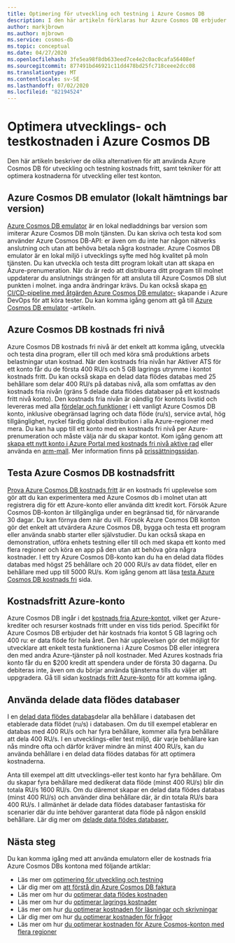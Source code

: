 ```yaml
---
title: Optimering för utveckling och testning i Azure Cosmos DB
description: I den här artikeln förklaras hur Azure Cosmos DB erbjuder flera alternativ för utveckling och testning av tjänsten kostnads fritt.
author: markjbrown
ms.author: mjbrown
ms.service: cosmos-db
ms.topic: conceptual
ms.date: 04/27/2020
ms.openlocfilehash: 3fe5ea98f8db633eed7ce4e2c0ac0cafa56408ef
ms.sourcegitcommit: 877491bd46921c11dd478bd25fc718ceee2dcc08
ms.translationtype: MT
ms.contentlocale: sv-SE
ms.lasthandoff: 07/02/2020
ms.locfileid: "82194524"
---
```

# <a name="optimize-development-and-testing-cost-in-azure-cosmos-db"></a>Optimera utvecklings- och testkostnaden i Azure Cosmos DB

Den här artikeln beskriver de olika alternativen för att använda Azure Cosmos DB för utveckling och testning kostnads fritt, samt tekniker för att optimera kostnaderna för utveckling eller test konton.

## <a name="azure-cosmos-db-emulator-locally-downloadable-version"></a>Azure Cosmos DB emulator (lokalt hämtnings bar version)

[Azure Cosmos DB emulator](local-emulator.md) är en lokal nedladdnings bar version som imiterar Azure Cosmos DB moln tjänsten. Du kan skriva och testa kod som använder Azure Cosmos DB-API: er även om du inte har någon nätverks anslutning och utan att behöva betala några kostnader. Azure Cosmos DB emulator är en lokal miljö i utvecklings syfte med hög kvalitet på moln tjänsten. Du kan utveckla och testa ditt program lokalt utan att skapa en Azure-prenumeration. När du är redo att distribuera ditt program till molnet uppdaterar du anslutnings strängen för att ansluta till Azure Cosmos DB slut punkten i molnet. inga andra ändringar krävs. Du kan också skapa [en CI/CD-pipeline med åtgärden Azure Cosmos DB emulator-](tutorial-setup-ci-cd.md) skapande i Azure DevOps för att köra tester. Du kan komma igång genom att gå till [Azure Cosmos DB emulator](local-emulator.md) -artikeln.

## <a name="azure-cosmos-db-free-tier"></a>Azure Cosmos DB kostnads fri nivå

Azure Cosmos DB kostnads fri nivå är det enkelt att komma igång, utveckla och testa dina program, eller till och med köra små produktions arbets belastningar utan kostnad. När den kostnads fria nivån har Aktiver ATS för ett konto får du de första 400 RU/s och 5 GB lagrings utrymme i kontot kostnads fritt. Du kan också skapa en delad data flödes databas med 25 behållare som delar 400 RU/s på databas nivå, alla som omfattas av den kostnads fria nivån (gräns 5 delade data flödes databaser på ett kostnads fritt nivå konto). Den kostnads fria nivån är oändlig för kontots livstid och levereras med alla [fördelar och funktioner](introduction.md#key-benefits) i ett vanligt Azure Cosmos DB konto, inklusive obegränsad lagring och data flöde (ru/s), service avtal, hög tillgänglighet, nyckel färdig global distribution i alla Azure-regioner med mera. Du kan ha upp till ett konto med en kostnads fri nivå per Azure-prenumeration och måste välja när du skapar kontot. Kom igång genom att [skapa ett nytt konto i Azure Portal med kostnads fri nivå aktive rad](create-cosmosdb-resources-portal.md) eller använda en [arm-mall](manage-sql-with-resource-manager.md#free-tier). Mer information finns på [prissättningssidan](https://azure.microsoft.com/pricing/details/cosmos-db/).

## <a name="try-azure-cosmos-db-for-free"></a>Testa Azure Cosmos DB kostnadsfritt

[Prova Azure Cosmos DB kostnads fritt](https://azure.microsoft.com/try/cosmosdb/) är en kostnads fri upplevelse som gör att du kan experimentera med Azure Cosmos db i molnet utan att registrera dig för ett Azure-konto eller använda ditt kredit kort. Försök Azure Cosmos DB-konton är tillgängliga under en begränsad tid, för närvarande 30 dagar. Du kan förnya dem när du vill. Försök Azure Cosmos DB konton gör det enkelt att utvärdera Azure Cosmos DB, bygga och testa ett program eller använda snabb starter eller självstudier. Du kan också skapa en demonstration, utföra enhets testning eller till och med skapa ett konto med flera regioner och köra en app på den utan att behöva göra några kostnader. I ett try Azure Cosmos DB-konto kan du ha en delad data flödes databas med högst 25 behållare och 20 000 RU/s av data flödet, eller en behållare med upp till 5000 RU/s. Kom igång genom att läsa [testa Azure Cosmos DB kostnads fri](https://azure.microsoft.com/try/cosmosdb/) sida.

## <a name="azure-free-account"></a>Kostnadsfritt Azure-konto

Azure Cosmos DB ingår i det [kostnads fria Azure-kontot](https://azure.microsoft.com/free), vilket ger Azure-krediter och resurser kostnads fritt under en viss tids period. Specifikt för Azure Cosmos DB erbjuder det här kostnads fria kontot 5 GB lagring och 400 ru: er data flöde för hela året. Den här upplevelsen gör det möjligt för utvecklare att enkelt testa funktionerna i Azure Cosmos DB eller integrera den med andra Azure-tjänster på noll kostnader. Med Azures kostnads fria konto får du en $200 kredit att spendera under de första 30 dagarna. Du debiteras inte, även om du börjar använda tjänsterna tills du väljer att uppgradera. Gå till sidan [kostnads fritt Azure-konto](https://azure.microsoft.com/free) för att komma igång.

## <a name="use-shared-throughput-databases"></a>Använda delade data flödes databaser

I en [delad data flödes databas](set-throughput.md#set-throughput-on-a-database)delar alla behållare i databasen det etablerade data flödet (ru/s) i databasen. Om du till exempel etablerar en databas med 400 RU/s och har fyra behållare, kommer alla fyra behållare att dela 400 RU/s. I en utvecklings-eller test miljö, där varje behållare kan nås mindre ofta och därför kräver mindre än minst 400 RU/s, kan du använda behållare i en delad data flödes databas för att optimera kostnaderna.

Anta till exempel att ditt utvecklings-eller test konto har fyra behållare. Om du skapar fyra behållare med dedikerat data flöde (minst 400 RU/s) blir din totala RU/s 1600 RU/s. Om du däremot skapar en delad data flödes databas (minst 400 RU/s) och använder dina behållare där, är din totala RU/s bara 400 RU/s. I allmänhet är delade data flödes databaser fantastiska för scenarier där du inte behöver garanterat data flöde på någon enskild behållare.  Lär dig mer om [delade data flödes databaser.](set-throughput.md#set-throughput-on-a-database)

## <a name="next-steps"></a>Nästa steg

Du kan komma igång med att använda emulatorn eller de kostnads fria Azure Cosmos DBs kontona med följande artiklar:

* Läs mer om [optimering för utveckling och testning](optimize-dev-test.md)
* Lär dig mer om [att förstå din Azure Cosmos DB faktura](understand-your-bill.md)
* Läs mer om hur du [optimerar data flödes kostnaden](optimize-cost-throughput.md)
* Läs mer om hur du [optimerar lagrings kostnader](optimize-cost-storage.md)
* Läs mer om hur [du optimerar kostnaden för läsningar och skrivningar](optimize-cost-reads-writes.md)
* Lär dig mer om hur [du optimerar kostnaden för frågor](optimize-cost-queries.md)
* Läs mer om hur [du optimerar kostnaden för Azure Cosmos-konton med flera regioner](optimize-cost-regions.md)
